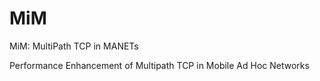 # MiM
MiM: MultiPath TCP in MANETs

Performance Enhancement of Multipath TCP in Mobile Ad Hoc Networks
